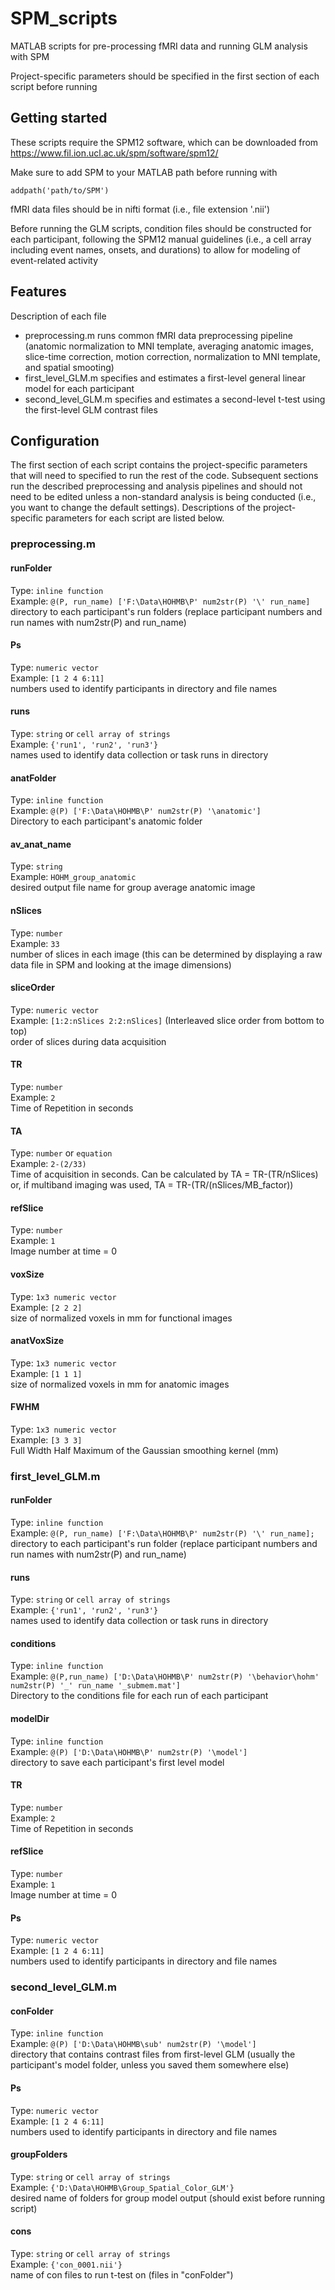 # SPM_scripts
MATLAB scripts for pre-processing fMRI data and running GLM analysis with SPM

Project-specific parameters should be specified in the first section of each script before running

## Getting started
These scripts require the SPM12 software, which can be downloaded from https://www.fil.ion.ucl.ac.uk/spm/software/spm12/

Make sure to add SPM to your MATLAB path before running with 
```shell
addpath('path/to/SPM') 
```

fMRI data files should be in nifti format (i.e., file extension '.nii')

Before running the GLM scripts, condition files should be constructed for each participant, following the SPM12 manual guidelines (i.e., a cell array including event names, onsets, and durations) to allow for modeling of event-related activity

## Features

Description of each file
* preprocessing.m runs common fMRI data preprocessing pipeline (anatomic normalization to MNI template, averaging anatomic images, slice-time correction, motion correction, normalization to MNI template, and spatial smooting)
* first_level_GLM.m specifies and estimates a first-level general linear model for each participant
* second_level_GLM.m specifies and estimates a second-level t-test using the first-level GLM contrast files

## Configuration

The first section of each script contains the project-specific parameters that will need to specified to run the rest of the code. Subsequent sections run the described preprocessing and analysis pipelines and should not need to be edited unless a non-standard analysis is being conducted (i.e., you want to change the default settings). Descriptions of the project-specific parameters for each script are listed below.

### preprocessing.m
#### runFolder
Type: `inline function`     
Example: `@(P, run_name) ['F:\Data\HOHMB\P' num2str(P) '\' run_name]`       
directory to each participant's run folders (replace participant numbers and run names with num2str(P) and run_name)
#### Ps
Type: `numeric vector`  
Example: `[1 2 4 6:11]`     
numbers used to identify participants in directory and file names
#### runs
Type: `string` or `cell array of strings`   
Example: `{'run1', 'run2', 'run3'}`     
names used to identify data collection or task runs in directory
#### anatFolder
Type: `inline function`     
Example: `@(P) ['F:\Data\HOHMB\P' num2str(P) '\anatomic']`      
Directory to each participant's anatomic folder
#### av_anat_name 
Type: `string`  
Example: `HOHM_group_anatomic`      
desired output file name for group average anatomic image
#### nSlices
Type: `number`      
Example: `33`       
number of slices in each image (this can be determined by displaying a raw data file in SPM and looking at the image dimensions)
#### sliceOrder 
Type: `numeric vector`  
Example: `[1:2:nSlices 2:2:nSlices]` (Interleaved slice order from bottom to top)       
order of slices during data acquisition
#### TR
Type: `number`      
Example: `2`    
Time of Repetition in seconds 
#### TA
Type: `number` or `equation`    
Example: `2-(2/33)`     
Time of acquisition in seconds. Can be calculated by TA = TR-(TR/nSlices) or, if multiband imaging was used, TA = TR-(TR/(nSlices/MB_factor))
#### refSlice
Type: `number`      
Example: `1`        
Image number at time = 0
#### voxSize
Type: `1x3 numeric vector`      
Example: `[2 2 2]`      
size of normalized voxels in mm for functional images
#### anatVoxSize
Type: `1x3 numeric vector`      
Example: `[1 1 1]`      
size of normalized voxels in mm for anatomic images
#### FWHM
Type: `1x3 numeric vector`      
Example: `[3 3 3]`      
Full Width Half Maximum of the Gaussian smoothing kernel (mm)

### first_level_GLM.m
#### runFolder
Type: `inline function`     
Example: `@(P, run_name) ['F:\Data\HOHMB\P' num2str(P) '\' run_name];`      
directory to each participant's run folder (replace participant numbers and run names with num2str(P) and run_name)
#### runs
Type: `string` or `cell array of strings`       
Example: `{'run1', 'run2', 'run3'}`        
names used to identify data collection or task runs in directory
#### conditions
Type: `inline function`     
Example: `@(P,run_name) ['D:\Data\HOHMB\P' num2str(P) '\behavior\hohm' num2str(P) '_' run_name '_submem.mat']`     
Directory to the conditions file for each run of each participant
#### modelDir
Type: `inline function`     
Example: `@(P) ['D:\Data\HOHMB\P' num2str(P) '\model']`     
directory to save each participant's first level model
#### TR
Type: `number`      
Example: `2`    
Time of Repetition in seconds 
#### refSlice
Type: `number`      
Example: `1`        
Image number at time = 0
#### Ps
Type: `numeric vector`  
Example: `[1 2 4 6:11]`     
numbers used to identify participants in directory and file names

### second_level_GLM.m
#### conFolder
Type: `inline function`     
Example: `@(P) ['D:\Data\HOHMB\sub' num2str(P) '\model']`         
directory that contains contrast files from first-level GLM (usually the participant's model folder, unless you saved them somewhere else)
#### Ps
Type: `numeric vector`   
Example: `[1 2 4 6:11]`         
numbers used to identify participants in directory and file names
#### groupFolders
Type: `string` or `cell array of strings`   
Example: `{'D:\Data\HOHMB\Group_Spatial_Color_GLM'}`      
desired name of folders for group model output (should exist before running script)
#### cons
Type: `string` or `cell array of strings`   
Example: `{'con_0001.nii'}`     
name of con files to run t-test on (files in "conFolder")
